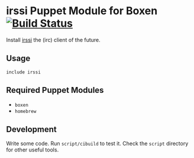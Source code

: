 # irssi Puppet Module for Boxen [![Build Status](https://travis-ci.org/boxen/puppet-template.png?branch=master)](https://travis-ci.org/boxen/puppet-template)

Install [irssi](http://www.irssi.org/) the (irc) client of the future.

## Usage

```puppet
include irssi
```

## Required Puppet Modules

* `boxen`
* `homebrew`

## Development

Write some code. Run `script/cibuild` to test it. Check the `script`
directory for other useful tools.
